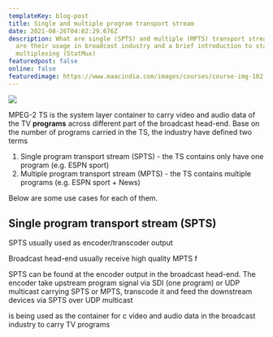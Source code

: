 ```yaml
---
templateKey: blog-post
title: Single and multiple program transport stream
date: 2021-08-26T04:02:29.676Z
description: What are single (SPTS) and multiple (MPTS) transport stream? What
  are their usage in broadcast industry and a brief introduction to statistical
  multiplexing (StatMux)
featuredpost: false
online: false
featuredimage: https://www.maacindia.com/images/courses/course-img-102.jpg
---
```

![](https://www.maacindia.com/images/courses/course-img-102.jpg)

MPEG-2 TS is the system layer container to carry video and audio data of the TV **programs** across different part of the broadcast head-end. Base on the number of programs carried in the TS, the industry have defined two terms

1. Single program transport stream (SPTS) - the TS contains only have one program (e.g. ESPN sport)
2. Multiple program transport stream (MPTS) - the TS contains multiple programs (e.g. ESPN sport + News)

Below are some use cases for each of them.

## Single program transport stream (SPTS)

SPTS usually used as encoder/transcoder output



Broadcast head-end usually receive high quality MPTS f

SPTS can be found at the encoder output in the broadcast head-end. The encoder take upstream program signal via SDI (one program) or UDP multicast carrying SPTS or MPTS, transcode it and feed the downstream devices via SPTS over UDP multicast



is being used as the container for c video and audio data in the broadcast industry to carry TV programs